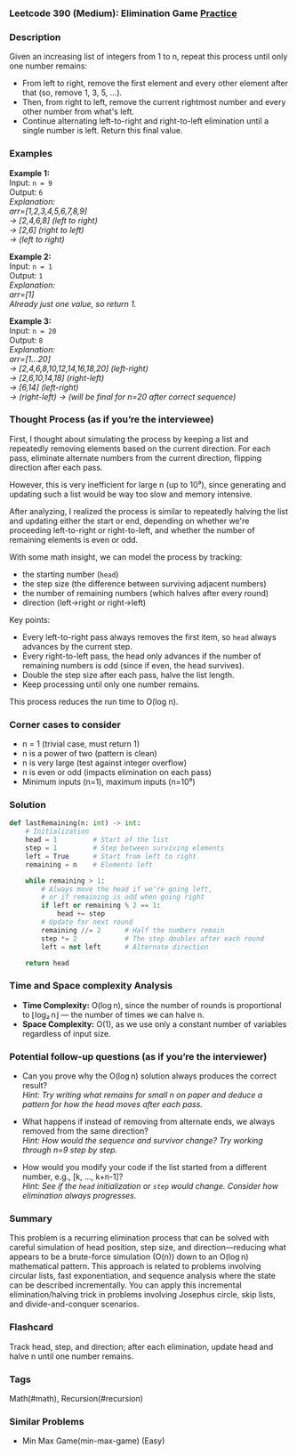 ### Leetcode 390 (Medium): Elimination Game [Practice](https://leetcode.com/problems/elimination-game)

### Description  
Given an increasing list of integers from 1 to n, repeat this process until only one number remains:
- From left to right, remove the first element and every other element after that (so, remove 1, 3, 5, ...).
- Then, from right to left, remove the current rightmost number and every other number from what's left.
- Continue alternating left-to-right and right-to-left elimination until a single number is left.
Return this final value.

### Examples  

**Example 1:**  
Input: `n = 9`  
Output: `6`  
*Explanation:  
arr=[1,2,3,4,5,6,7,8,9]  
→ [2,4,6,8] (left to right)  
→ [2,6] (right to left)  
→  (left to right)*

**Example 2:**  
Input: `n = 1`  
Output: `1`  
*Explanation:  
arr=[1]  
Already just one value, so return 1.*

**Example 3:**  
Input: `n = 20`  
Output: `8`  
*Explanation:  
arr=[1...20]  
→ [2,4,6,8,10,12,14,16,18,20] (left-right)  
→ [2,6,10,14,18] (right-left)  
→ [6,14] (left-right)  
→  (right-left)
→  (will be final for n=20 after correct sequence)*

### Thought Process (as if you’re the interviewee)  
First, I thought about simulating the process by keeping a list and repeatedly removing elements based on the current direction. For each pass, eliminate alternate numbers from the current direction, flipping direction after each pass.

However, this is very inefficient for large n (up to 10⁹), since generating and updating such a list would be way too slow and memory intensive.

After analyzing, I realized the process is similar to repeatedly halving the list and updating either the start or end, depending on whether we're proceeding left-to-right or right-to-left, and whether the number of remaining elements is even or odd.

With some math insight, we can model the process by tracking:
- the starting number (`head`)
- the step size (the difference between surviving adjacent numbers)
- the number of remaining numbers (which halves after every round)
- direction (left→right or right→left)

Key points:
- Every left-to-right pass always removes the first item, so `head` always advances by the current step.
- Every right-to-left pass, the head only advances if the number of remaining numbers is odd (since if even, the head survives).
- Double the step size after each pass, halve the list length.
- Keep processing until only one number remains.

This process reduces the run time to O(log n).

### Corner cases to consider  
- n = 1 (trivial case, must return 1)
- n is a power of two (pattern is clean)
- n is very large (test against integer overflow)
- n is even or odd (impacts elimination on each pass)
- Minimum inputs (n=1), maximum inputs (n=10⁹)

### Solution

```python
def lastRemaining(n: int) -> int:
    # Initialization
    head = 1         # Start of the list
    step = 1         # Step between surviving elements
    left = True      # Start from left to right
    remaining = n    # Elements left

    while remaining > 1:
        # Always move the head if we're going left,
        # or if remaining is odd when going right
        if left or remaining % 2 == 1:
            head += step
        # Update for next round
        remaining //= 2      # Half the numbers remain
        step *= 2            # The step doubles after each round
        left = not left      # Alternate direction

    return head
```

### Time and Space complexity Analysis  

- **Time Complexity:** O(log n), since the number of rounds is proportional to ⌊log₂ n⌋ — the number of times we can halve n.
- **Space Complexity:** O(1), as we use only a constant number of variables regardless of input size.

### Potential follow-up questions (as if you’re the interviewer)  

- Can you prove why the O(log n) solution always produces the correct result?  
  *Hint: Try writing what remains for small n on paper and deduce a pattern for how the head moves after each pass.*

- What happens if instead of removing from alternate ends, we always removed from the same direction?  
  *Hint: How would the sequence and survivor change? Try working through n=9 step by step.*

- How would you modify your code if the list started from a different number, e.g., [k, ..., k+n-1]?  
  *Hint: See if the `head` initialization or `step` would change. Consider how elimination always progresses.*

### Summary

This problem is a recurring elimination process that can be solved with careful simulation of head position, step size, and direction—reducing what appears to be a brute-force simulation (O(n)) down to an O(log n) mathematical pattern. This approach is related to problems involving circular lists, fast exponentiation, and sequence analysis where the state can be described incrementally. You can apply this incremental elimination/halving trick in problems involving Josephus circle, skip lists, and divide-and-conquer scenarios.


### Flashcard
Track head, step, and direction; after each elimination, update head and halve n until one number remains.

### Tags
Math(#math), Recursion(#recursion)

### Similar Problems
- Min Max Game(min-max-game) (Easy)